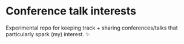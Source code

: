 # Conference talk interests

Experimental repo for keeping track + sharing conferences/talks that particularly spark (my) interest. ✨
